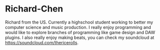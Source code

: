 # Richard-Chen

Richard from the US. Currently a highschool student working to better my computer science and music production. I really enjoy programming and would like to explore branches of programming like game design and DAW plugins. I also really enjoy making beats, you can check my soundcloud at https://soundcloud.com/thericerolls.
